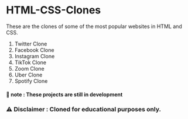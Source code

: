 # HTML-CSS-Clones

These are the clones of some of the most popular websites in HTML and CSS.

1. Twitter Clone
2. Facebook Clone
3. Instagram Clone
4. TikTok Clone
5. Zoom Clone
6. Uber Clone
7. Spotify Clone

#### 📓 note : These projects are still in development
### :warning: Disclaimer : Cloned for educational purposes only.

